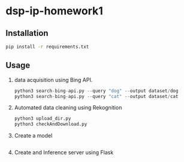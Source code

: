 # dsp-ip-homework1

## Installation
```bash
pip install -r requirements.txt 
```

## Usage

1) data acquisition using Bing API.
   ```python
   python3 search-bing-api.py --query "dog" --output dataset/dog
   python3 search-bing-api.py --query "cat" --output dataset/cat
   ```

2) Automated data cleaning using Rekognition
   ```python
   python3 upload_dir.py
   python3 checkAndDownload.py
   ```
   
3) Create a model 
   ```python
   
   ```

4) Create and Inference server using Flask
   ```python
   
   
   ```
